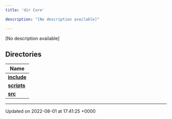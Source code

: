 ```yaml
---
title: 'dir Core'

description: "[No description available]"

---
```







[No description available]

## Directories

| Name           |
| -------------- |
| **[include](/documentation/code/darkbit_development/files/dir_4cd4c13d01dc4f9c94211f072e8c6dd9/#dir-include)**  |
| **[scripts](/documentation/code/darkbit_development/files/dir_5a9368dd7ffdf691a264d6aaa70592eb/#dir-scripts)**  |
| **[src](/documentation/code/darkbit_development/files/dir_6635075fd29d94b1e79ef2060fed20a6/#dir-src)**  |






-------------------------------

Updated on 2022-08-01 at 17:41:25 +0000
